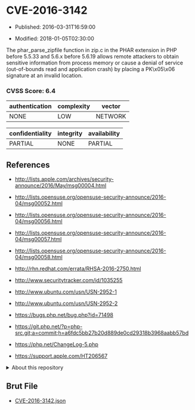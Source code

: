 # CVE-2016-3142

- Published: 2016-03-31T16:59:00

- Modified: 2018-01-05T02:30:00

The phar_parse_zipfile function in zip.c in the PHAR extension in PHP before 5.5.33 and 5.6.x before 5.6.19 allows remote attackers to obtain sensitive information from process memory or cause a denial of service (out-of-bounds read and application crash) by placing a PK\x05\x06 signature at an invalid location.

### CVSS Score: **6.4**

| authentication | complexity | vector |
| --- | --- | --- |
| NONE | LOW | NETWORK |

| confidentiality | integrity | availability |
| --- | --- | --- |
| PARTIAL | NONE | PARTIAL |

## References

* http://lists.apple.com/archives/security-announce/2016/May/msg00004.html

* http://lists.opensuse.org/opensuse-security-announce/2016-04/msg00052.html

* http://lists.opensuse.org/opensuse-security-announce/2016-04/msg00056.html

* http://lists.opensuse.org/opensuse-security-announce/2016-04/msg00057.html

* http://lists.opensuse.org/opensuse-security-announce/2016-04/msg00058.html

* http://rhn.redhat.com/errata/RHSA-2016-2750.html

* http://www.securitytracker.com/id/1035255

* http://www.ubuntu.com/usn/USN-2952-1

* http://www.ubuntu.com/usn/USN-2952-2

* https://bugs.php.net/bug.php?id=71498

* https://git.php.net/?p=php-src.git;a=commit;h=a6fdc5bb27b20d889de0cd29318b3968aabb57bd

* https://php.net/ChangeLog-5.php

* https://support.apple.com/HT206567

<details>
<summary>About this repository</summary> 

  This repository is part of the project [Live Hack CVE](https://github.com/Live-Hack-CVE). Main website can be found [www.live-hack.org](https://www.live-hack.org) 
  
  Made by [Sn0wAlice](https://github.com/Sn0wAlice) for the people that care about security and need to have a feed of the latest CVEs. Hope you enjoy it, don't forget to star the repo and follow me on [Twitter](https://twitter.com/Sn0wAlice) and [Github](https://github.com/Sn0wAlice). And that is my [personnal website](https://www.alice-snow.me/)

  - [Home Page](https://github.com/Live-Hack-CVE)
  - [Framework](https://github.com/Live-Hack-CVE/cve-framework)
  - [CVE database](https://github.com/Live-Hack-CVE/full_database)
  - [Changelog](https://github.com/Live-Hack-CVE/Changelog)
</details>

## Brut File

* [CVE-2016-3142.json](https://raw.githubusercontent.com/Live-Hack-CVE/full_database/main/cves/2016/CVE-2016-3142.json)

